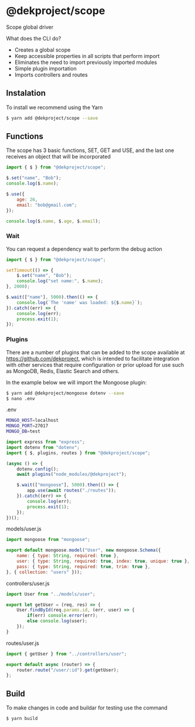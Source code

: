 # @dekproject/scope

Scope global driver

What does the CLI do?

* Creates a global scope
* Keep accessible properties in all scripts that perform import
* Eliminates the need to import previously imported modules
* Simple plugin importation
* Imports controllers and routes

## Instalation

To install we recommend using the Yarn

```bash
$ yarn add @dekproject/scope --save
```

## Functions

The scope has 3 basic functions, SET, GET and USE, and the last one receives an object that will be incorporated

```js
import { $ } from "@dekproject/scope";

$.set("name", "Bob");
console.log($.name);

$.use({
    age: 26,
    email: "bob@gmail.com";
});

console.log($.name, $.age, $.email);
```

### Wait

You can request a dependency wait to perform the debug action

```js
import { $ } from "@dekproject/scope";

setTimeout(() => {
    $.set("name", "Bob");
    console.log("set name:", $.name);
}, 2000);

$.wait(["name"], 5000).then(() => {
    console.log(`The 'name' was loaded: ${$.name}`);
}).catch((err) => {
    console.log(err);
    process.exit(1);
});
```

### Plugins

There are a number of plugins that can be added to the scope available at https://github.com/dekproject, which is intended to facilitate integration with other services that require configuration or prior upload for use such as MongoDB, Redis, Elastic Search and others.

In the example below we will import the Mongoose plugin:

```bash
$ yarn add @dekproject/mongoose dotenv --save
$ nano .env
```

.env
```bash
MONGO_HOST=localhost
MONGO_PORT=27017
MONGO_DB=test
```

```js
import express from "express";
import dotenv from "dotenv";
import { $, plugins, routes } from "@dekproject/scope";

(async () => {
    dotenv.config();
    await plugins("node_modules/@dekproject");

    $.wait(["mongoose"], 5000).then(() => {
        app.use(await routes("./routes"));
    }).catch((err) => {
        console.log(err);
        process.exit(1);
    });
})();
```

models/user.js
```js
import mongoose from "mongoose";

export default mongoose.model("User", new mongoose.Schema({
    name: { type: String, required: true },
    user: { type: String, required: true, index: true, unique: true },
    pass: { type: String, required: true, trim: true },
}, { collection: "users" }));
```

controllers/user.js
```js
import User from "../models/user";

export let getUser = (req, res) => {
    User.findById(req.params.id, (err, user) => {
        if(err) console.error(err);
        else console.log(user);
    });
}
```

routes/user.js
```js
import { getUser } from "../controllers/user";

export default async (router) => {
    router.route("/user/:id").get(getUser);
};
```

## Build

To make changes in code and buildar for testing use the command

```bash
$ yarn build
```